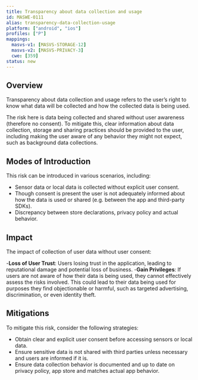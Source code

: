 ```yaml
---
title: Transparency about data collection and usage
id: MASWE-0111
alias: transparency-data-collection-usage
platform: ["android", "ios"]
profiles: ["P"]
mappings:
  masvs-v1: [MASVS-STORAGE-12]
  masvs-v2: [MASVS-PRIVACY-3]
  cwe: [359]
status: new
---
```


## Overview

Transparency about data collection and usage refers to the user’s right to know what data will be collected and how the collected data is being used.

The risk here is data being collected and shared without user awareness (therefore no consent). To mitigate this, clear information about data collection, storage and sharing practices should be provided to the user, including making the user aware of any behavior they might not expect, such as background data collections.


## Modes of Introduction

This risk can be introduced in various scenarios, including:

- Sensor data or local data is collected without explicit user consent.
- Though consent is present the user is not adequately informed about how the data is used or shared (e.g. between the app and third-party SDKs).
- Discrepancy between store declarations, privacy policy and actual behavior.



## Impact

The impact of collection of user data without user consent: 

-**Loss of User Trust**: Users losing trust in the application, leading to reputational damage and potential loss of business.
-**Gain Privileges**: If users are not aware of how their data is being used, they cannot effectively assess the risks involved. This could lead to their data being used for purposes they find objectionable or harmful, such as targeted advertising, discrimination, or even identity theft.


## Mitigations

To mitigate this risk, consider the following strategies:

- Obtain clear and explicit user consent before accessing sensors or local data.
- Ensure sensitive data is not shared with third parties unless necessary and users are informed if it is.
- Ensure data collection behavior is documented and up to date on privacy policy, app store and matches actual app behavior.
